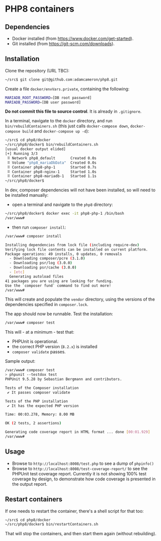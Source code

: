 # PHP8 containers

## Dependencies

- Docker installed (from https://www.docker.com/get-started).
- Git installed (from https://git-scm.com/downloads).

## Installation

Clone the repository (URL TBC):
```bash
~/src$ git clone git@github.com:adamcameron/php8.git
```

Create a file `docker/envVars.private`, containing the following:
```bash
MARIADB_ROOT_PASSWORD=[DB root password]
MARIADB_PASSWORD=[DB user password]
```
**Do not commit this file to source control**. It is already in `.gitignore`.

In a terminal, navigate to the `docker` directory, and run `bin/rebuildContainers.sh`
(this just calls `docker-compose down`, `docker-compose build` and `docker-compose up -d`):

```bash
~/src$ cd php8/docker
~/src/php8/docker$ bin/rebuildContainers.sh
[usual docker output elided]
[+] Running 3/3
 ⠿ Network php8_default       Created 0.0s
 ⠿ Volume "php8_mariaDbData"  Created 0.0s
 ⠿ Container php8-php-1       Started 0.7s
 ⠿ Container php8-nginx-1     Started 1.0s
 ⠿ Container php8-mariadb-1   Started 1.1s
~/src/php8/docker$ 
```

In dev, composer dependencies will not have been installed, so will need to be installed manually:
- open a terminal and navigate to the `php8` directory:

```bash
~/src/php8/docker$ docker exec -it php8-php-1 /bin/bash
/var/www#
```
- then run `composer install`:

```bash
/var/www# composer install

Installing dependencies from lock file (including require-dev)
Verifying lock file contents can be installed on current platform.
Package operations: 49 installs, 0 updates, 0 removals
  - Downloading composer/pcre (3.1.0)
  - Downloading psr/log (3.0.0)
  - Downloading psr/cache (3.0.0)
  - [etc]
  Generating autoload files
41 packages you are using are looking for funding.
Use the `composer fund` command to find out more!
/var/www#
```

This will create and populate the `vendor` directory, using the versions of the dependencies specified in `composer.lock`.

The app should now be runnable. Test the installation:

```bash
/var/www# composer test
```

This will - at a minimum - test that:
- PHPUnit is operational.
- the correct PHP version (`8.2.x`) is installed
- `composer validate` passes.

Sample output:
    
```bash
/var/www# composer test
> phpunit --testdox test
PHPUnit 9.5.28 by Sebastian Bergmann and contributors.

Tests of the Composer installation
 ✔ It passes composer validate

Tests of the PHP installation
 ✔ It has the expected PHP version

Time: 00:03.278, Memory: 8.00 MB

OK (2 tests, 2 assertions)

Generating code coverage report in HTML format ... done [00:01.929]
/var/www#
```

## Usage

- Browse to `http://localhost:8008/test.php` to see a dump of `phpinfo()`
- Browse to `http://localhost:8008/test-coverage-report/` to see the PHPUnit test coverage report.
Currently it is not showing 100% test coverage by design,
to demonstrate how code coverage is presented in the output report.

## Restart containers

If one needs to restart the container, there's a shell script for that too:
```bash
~/src$ cd php8/docker
~/src/php8/docker$ bin/restartContainers.sh
```

That will stop the containers, and then start them again (without rebuilding).
